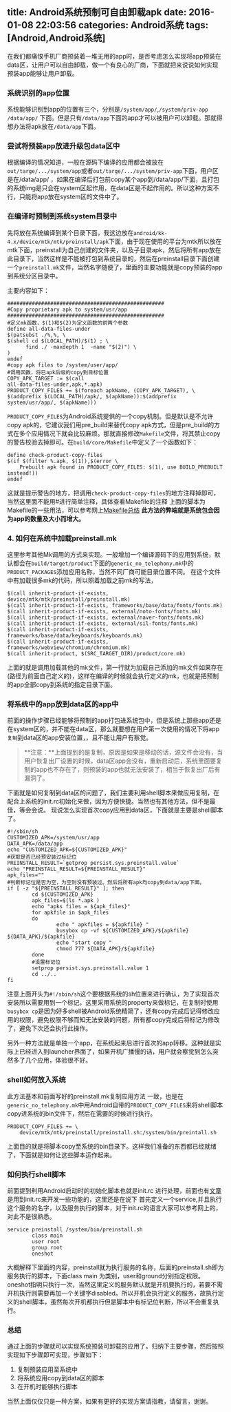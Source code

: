title: Android系统预制可自由卸载apk
date: 2016-01-08 22:03:56
categories: Android系统
tags: [Android,Android系统]
---
在我们都痛恨手机厂商预装着一堆无用的app时，是否考虑怎么实现将app预装在data区，让用户可以自由卸载，做一个有良心的厂商，下面就把来说说如何实现预装app能够让用户卸载。
### 系统识别的app位置  
系统能够识别到app的位置有三个，分别是`/system/app/`,`/system/priv-app` `/data/app/` 下面。但是只有`/data/app`下面的app才可以被用户可以卸载。那就得想办法将apk放在`/data/app`下面。
### 尝试将预装app放进升级包data区中
根据编译的情况知道，一般在源码下编译的应用都会被放在`out/targe/.../system/app`或者`out/targe/.../system/priv-app`下面，用户区是在/data/app/ ，如果在编译后打包前copy某个app到/data/app/下面，且打包的系统img是只会在system区起作用，在data区是不起作用的。所以这种方案不行，只能将app放在system区的文件中了。
	
### 在编译时预制到系统system目录中
先将放在系统编译到某个目录下面，我这边放在`android/kk-4.x/device/mtk/mtk/preinstall/apk`下面，由于现在使用的平台为mtk所以放在mtk下面，preinstall为自己创建的文件夹，以及子目录apk，然后将所有app放在此目录下，当然这样是不能被打包到系统目录的，然后在preinstall目录下面创建一个`preinstall.mk`文件，当然名字随便了，里面的主要功能就是copy预装的app到系统分区目录中。  
<!-- more -->   
主要内容如下：

``` 
###################################################
#Copy proprietary apk to system/usr/app
###################################################
#定义mk函数，$(1)和$(2)为定义函数的前两个参数
define all-data-files-under
$(patsubst ./%,%, \
$(shell cd $(LOCAL_PATH)/$(1) ; \
      find ./ -maxdepth 1  -name "$(2)") \
)
endef
#copy apk files to /system/user/app/
#调用函数，将已apk后缀的copy到目标位置
COPY_APK_TARGET := $(call                                                 all-data-files-under,apk,*.apk)
PRODUCT_COPY_FILES += $(foreach apkName, (COPY_APK_TARGET), \
$(addprefix $(LOCAL_PATH)/apk/, $(apkName)):$(addprefix system/usr/app/, $(apkName)))
```
`PRODUCT_COPY_FILES`为Android系统提供的一个copy机制。但是默认是不允许copy apk的，它建议我们用pre_build来替代copy apk方式，但是pre_build的方式在多个应用情况下就会比较麻烦。那就直接修改`Makefile`文件，将其禁止copy的警告校验去掉即可。在`build/core/Makefile`中定义了一个函数如下：

```
define check-product-copy-files
$(if $(filter %.apk, $(1)),$(error \
    Prebuilt apk found in PRODUCT_COPY_FILES: $(1), use BUILD_PREBUILT instead!))
endef
```
这就是提示警告的地方，把调用`check-product-copy-files`的地方注释掉即可，当然这里面不能用#进行简单注释，具体查看Makefile的注释
上面的脚本为Makefile的一些用法，可以参考网上[Makefile总结](http://www.cnblogs.com/wang_yb/p/3990952.html) 
**此方法的弊端就是系统包会因为app的数量及大小而增大。**

### 4. 如何在系统中加载preinstall.mk
这里参考其他Mk调用的方式来实现。一般增加一个编译源码下的应用到系统，默认都会在`build/target/product`下面的`generic_no_telephony.mk`中的`PRODUCT_PACKAGES`添加应用名称，当然不同厂商可能目录位置不同。
在这个文件中有加载很多mk的代码，所以照着加载之前mk的写法，

```
$(call inherit-product-if-exists, device/mtk/mtk/preinstall/preinstall.mk)
$(call inherit-product-if-exists, frameworks/base/data/fonts/fonts.mk)
$(call inherit-product-if-exists, external/noto-fonts/fonts.mk)
$(call inherit-product-if-exists, external/naver-fonts/fonts.mk)
$(call inherit-product-if-exists, external/sil-fonts/fonts.mk)
$(call inherit-product-if-exists, frameworks/base/data/keyboards/keyboards.mk)
$(call inherit-product-if-exists, frameworks/webview/chromium/chromium.mk)
$(call inherit-product, $(SRC_TARGET_DIR)/product/core.mk)
```
上面的就是调用加载其他的mk文件，第一行就为加载自己添加的mk文件如果存在(路径为前面自己定义的)，这样在编译的时候就会执行定义的mk，也就是把预制的app全部copy到系统的指定目录下面。
### 将系统中的app放到data区的app中
前面的操作步骤已经能够将预制的app打包进系统包中，但是系统上那些app还是在system区的，并不能在data区，那么就要想在用户第一次使用的情况下将app`复制`到data区的app安装位置，，且不能让用户有察觉。
> **注意：**上面提到的是复制，原因是如果是移动的话，源文件会没有，当用户恢复出厂设置的时候，data区app会没有，重新启动后，系统里面要复制的app也不存在了，则预装的app也就无法安装了，相当于恢复出厂后有漏洞了。

下面就是如何复制到data区的问题了，我们主要利用shell脚本来做应用复制，在配合上系统的init.rc初始化来做，因为方便快捷。当然也有其他方法，但不是最佳，等会会说。
现说怎么实现首次copy应用到data区，下面就是主要是shell脚本了。

```
#!/sbin/sh
CUSTOMIZED_APK=/system/usr/app
DATA_APK=/data/app
echo "CUSTOMIZED_APK=${CUSTOMIZED_APK}"
#获取是否已经预安装过标记位
PREINSTALL_RESULT=`getprop persist.sys.preinstall.value`
echo "PREINSTALL_RESULT=${PREINSTALL_RESULT}"
apk_files=""
#判断标记位是否为空，为空则没有预装过。然后将所有apk均copy到data/app下面。
if [ -z "${PREINSTALL_RESULT}" ]; then
        cd ${CUSTOMIZED_APK}
        apk_files=$(ls *.apk )
        echo "apks files = ${apk_files}"
        for apkfile in $apk_files
        do 
                echo " apkfiles = ${apkfile} " 
                busybox cp -vf ${CUSTOMIZED_APK}/${apkfile} ${DATA_APK}/${apkfile}
                echo "start copy "
                chmod 777 ${DATA_APK}/${apkfile}
        done 
        #设置标记位
        setprop persist.sys.preinstall.value 1
        cd ../..
fi       
```
注意上面开头为`#!/sbin/sh`这个要根据系统的sh位置来进行确认，为了实现首次安装所以需要用到一个标记，这里采用系统的property来做标记，在复制时使用`busybox cp`是因为好多shell被Android系统精简了，还有copy完成后记得修改应用的权限，避免权限不够而知无法安装的问题，所有都copy完成后将标记为修改了，避免下次还会执行此操作。

另外一种方法就是单独一个app，在系统起来后进行首次的app转移。这种就是实际上已经进入到launcher界面了，如果开机广播慢的话，用户就会察觉到怎么突然多了几个应用，体验很不好。
### shell如何放入系统
此方法基本和前面写好的preinstall.mk复制应用方法 一致，也是在`generic_no_telephony.mk`中用Android自带的`PRODUCT_COPY_FILES`来将shell脚本copy进系统的bin文件下，然后在需要的时候进行执行。

```shell    
PRODUCT_COPY_FILES += \
    device/mtk/mtk/preinstall/preinstall.sh:/system/bin/preintall.sh
```
上面目的就是将脚本copy至系统的bin目录下。这样我们准备的东西都已经就绪了，下面就是如何让这些脚本运作起来。

### 如何执行shell脚本
前面提到利用Android启动时的初始化脚本也就是init.rc 进行处理，前面也有[文章](http://www.wxtlife.com/2015/11/24/Android-set-adb-status/)是用到init.rc来开发一些功能的，这里还是在说下
首先定义一个service,并且执行这个服务的名字，以及服务执行的脚本，对于init.rc的语言大家可以参考网上的，对此不是很熟悉。

```
service preinstall /system/bin/preinstall.sh
        class main
        user root
        group root
        oneshot
```
大概解释下里面的内容，preinstall就为执行服务的名称，后面的preinstall.sh即为服务执行的脚本，下面class main 为类别，user和ground分别指定权限。oneshot指明只执行一次，当然这里定义的服务默认就是开机要执行的，若要不需开机执行则需要再加一个关键字disabled。所以开机会执行定义的服务，故执行定义的shell脚本，虽然每次开机都执行但是脚本中有标记位判断，所以不会重复执行。

### 总结
通过上面的步骤就可以实现系统预装可卸载的应用了。归纳下主要步骤，然后按照实现如下步骤即可实现，步骤如下：  
> 
1. 复制预装应用至系统中
2. 将系统应用copy到data区的脚本
3. 在开机时能够执行脚本

当然上面仅仅只是一种方案，如果有更好的实现方案请指教，请留言，谢谢。